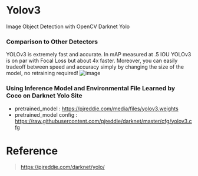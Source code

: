 # Yolov3

Image Object Detection with OpenCV Darknet Yolo

### Comparison to Other Detectors
YOLOv3 is extremely fast and accurate. In mAP measured at .5 IOU YOLOv3 is on par with Focal Loss but about 4x faster. Moreover, you can easily tradeoff between speed and accuracy simply by changing the size of the model, no retraining required!
![image](https://user-images.githubusercontent.com/69446702/174701292-181529c3-746b-4eed-ac63-8a3ae653c4cb.png)


### Using Inference Model and Environmental File Learned by Coco on Darknet Yolo Site
- pretrained_model : https://pjreddie.com/media/files/yolov3.weights
- pretrained_model config : https://raw.githubusercontent.com/pjreddie/darknet/master/cfg/yolov3.cfg









# Reference
 > https://pjreddie.com/darknet/yolo/

